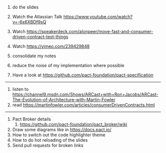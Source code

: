 1. do the slides

1. Watch the Atlassian Talk  https://www.youtube.com/watch?v=-6x6XBDf9sQ
1. Watch https://speakerdeck.com/alonpeer/move-fast-and-consumer-driven-contract-test-things
1. Watch https://vimeo.com/239429848
1. consolidate my notes
1. reduce the noise of my implementation where possible
1. Have a look at https://github.com/pact-foundation/pact-specification

---

1. listen to https://channel9.msdn.com/Shows/ARCast+with+Ron+Jacobs/ARCast-The-Evolution-of-Architecture-with-Martin-Fowler
1. read https://martinfowler.com/articles/consumerDrivenContracts.html

---

1. Pact Broker details
   1. https://github.com/pact-foundation/pact_broker/wiki
1. Draw some diagrams like in https://docs.pact.io/
1. How to switch out the code highlighter theme
1. How to do hot reloading of the slides
1. Send pull requests for broken links